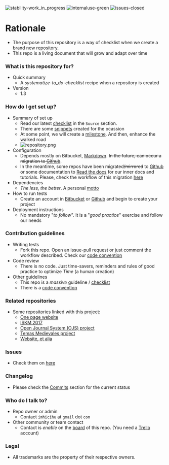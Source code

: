 ![stability-work_in_progress](https://bitbucket.org/repo/ekyaeEE/images/477405737-stability_work_in_progress.png)
![internaluse-green](https://bitbucket.org/repo/ekyaeEE/images/3847436881-internal_use_stable.png)
![issues-closed](https://bitbucket.org/repo/ekyaeEE/images/1555006384-issues_closed.png)

# Rationale #

* The purpose of this repository is a way of checklist when we create a brand new repository.
* This repo is a living document that will grow and adapt over time

### What is this repository for? ###

+ Quick summary
    * A _systematize-to_do-checklist_ recipe when a repository is created
+ Version
    * 1.3


### How do I get set up? ###

+ Summary of set up
    - Read our latest [checklist](https://bitbucket.org/imhicihu/good-practices-on-repository-creation/src/master/Checklist.md) in the `Source` section. 
    - There are some [snippets](https://bitbucket.org/snippets/imhicihu/) created for the ocassion
    - At some point, we will create a [milestone](https://bitbucket.org/site/master/issues/11528/make-milestones-and-versions-more). And then, enhance the walked road
    - ![repository.png](https://bitbucket.org/repo/ekyaeEE/images/1675859675-repository.png)
+ Configuration
    - Depends mostly on Bitbucket, [Markdown](https://en.wikipedia.org/wiki/Markdown). ~~In the future, can occur a migration to [Github](https://github.com/)~~. 
    - In the meantime, some repos have been migrated~~/mirrored~~ to [Github](https://github.com/imhicihu) or some documentation to [Read the docs](https://readthedocs.org/) for our inner docs and tutorials. Please, check the workflow of this migration [here](https://bitbucket.org/imhicihu/documentation-migration-to-read-the-docs-experimental)
+ Dependencies
    - _The less, the better_. A personal [motto](http://dictionary.cambridge.org/es/diccionario/ingles/motto)
+ How to run tests
    - Create an account in [Bitbucket](https://bitbucket.org/) or [Github](https://github.com/) and begin to create your project
+ Deployment instructions
    - No mandatory "_to follow_". It is a "_good practice_" exercise and follow our needs

### Contribution guidelines ###

* Writing tests
     - Fork this repo. Open an issue-pull request or just comment the workflow described. Check our [code convention](https://bitbucket.org/imhicihu/good-practices-on-repository-creation/src/master/code_convention.md)
* Code review
     - There is no code. Just time-savers, reminders and rules of good practice to optimize _Time_ (a human creation)
* Other guidelines
     - This repo is a _massive_ guideline / [checklist](https://bitbucket.org/imhicihu/good-practices-on-repository-creation/src/master/Checklist.md)
     - There is a [code convention](https://bitbucket.org/imhicihu/good-practices-on-repository-creation/src/master/code_convention.md)

### Related repositories ###

* Some repositories linked with this project:
     - [One page website](https://bitbucket.org/imhicihu/one-page-website/src/)
     - [ISKM 2017](https://bitbucket.org/imhicihu/iskm2017/src/)
     - [Open Journal System (OJS) project](https://bitbucket.org/imhicihu/open-journal-system-ojs-project/src/)
     - [Temas Medievales project](https://bitbucket.org/imhicihu/temas-medievales-project/src/)
     - [Website, et alia](https://bitbucket.org/imhicihu/website-add-ons-et-alia/src/)
     
### Issues ###

* Check them on [here](https://bitbucket.org/imhicihu/good-practices-on-repository-creation/issues)

### Changelog ###

* Please check the [Commits](https://bitbucket.org/imhicihu/good-practices-on-repository-creation/commits/) section for the current status

### Who do I talk to? ###

* Repo owner or admin
	 - Contact `imhicihu` at `gmail` dot `com`
* Other community or team contact
     - Contact is _enable_ on the [board](https://bitbucket.org/imhicihu/good-practices-on-repository-creation/addon/trello/trello-board) of this repo. (You need a [Trello](https://trello.com/) account)

### Legal ###

* All trademarks are the property of their respective owners.